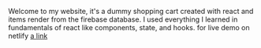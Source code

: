 Welcome to my website, it's a dummy shopping cart created with react and items render from the firebase database. I used everything I learned
in fundamentals of react like components, state, and hooks.
for live demo on netlify [a link](https://distracted-yonath-dea003.netlify.app/)
